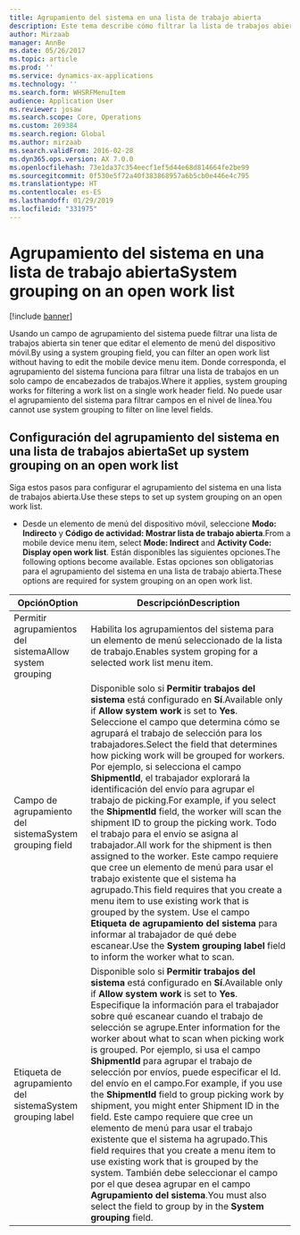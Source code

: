 ```yaml
---
title: Agrupamiento del sistema en una lista de trabajo abierta
description: Este tema describe cómo filtrar la lista de trabajos abierta en un dispositivo móvil.
author: Mirzaab
manager: AnnBe
ms.date: 05/26/2017
ms.topic: article
ms.prod: ''
ms.service: dynamics-ax-applications
ms.technology: ''
ms.search.form: WHSRFMenuItem
audience: Application User
ms.reviewer: josaw
ms.search.scope: Core, Operations
ms.custom: 269384
ms.search.region: Global
ms.author: mirzaab
ms.search.validFrom: 2016-02-28
ms.dyn365.ops.version: AX 7.0.0
ms.openlocfilehash: 73e1da37c354eecf1ef5d44e68d814664fe2be99
ms.sourcegitcommit: 0f530e5f72a40f383868957a6b5cb0e446e4c795
ms.translationtype: HT
ms.contentlocale: es-ES
ms.lasthandoff: 01/29/2019
ms.locfileid: "331975"
---
```

# <a name="system-grouping-on-an-open-work-list"></a><span data-ttu-id="b5998-103">Agrupamiento del sistema en una lista de trabajo abierta</span><span class="sxs-lookup"><span data-stu-id="b5998-103">System grouping on an open work list</span></span>

[!include [banner](../includes/banner.md)]

<span data-ttu-id="b5998-104">Usando un campo de agrupamiento del sistema puede filtrar una lista de trabajos abierta sin tener que editar el elemento de menú del dispositivo móvil.</span><span class="sxs-lookup"><span data-stu-id="b5998-104">By using a system grouping field, you can filter an open work list without having to edit the mobile device menu item.</span></span>
<span data-ttu-id="b5998-105">Donde corresponda, el agrupamiento del sistema funciona para filtrar una lista de trabajos en un solo campo de encabezados de trabajos.</span><span class="sxs-lookup"><span data-stu-id="b5998-105">Where it applies, system grouping works for filtering a work list on a single work header field.</span></span> <span data-ttu-id="b5998-106">No puede usar el agrupamiento del sistema para filtrar campos en el nivel de línea.</span><span class="sxs-lookup"><span data-stu-id="b5998-106">You cannot use system grouping to filter on line level fields.</span></span>

## <a name="set-up-system-grouping-on-an-open-work-list"></a><span data-ttu-id="b5998-107">Configuración del agrupamiento del sistema en una lista de trabajos abierta</span><span class="sxs-lookup"><span data-stu-id="b5998-107">Set up system grouping on an open work list</span></span>
<span data-ttu-id="b5998-108">Siga estos pasos para configurar el agrupamiento del sistema en una lista de trabajos abierta.</span><span class="sxs-lookup"><span data-stu-id="b5998-108">Use these steps to set up system grouping on an open work list.</span></span>

-   <span data-ttu-id="b5998-109">Desde un elemento de menú del dispositivo móvil, seleccione **Modo: Indirecto** y **Código de actividad: Mostrar lista de trabajo abierta**.</span><span class="sxs-lookup"><span data-stu-id="b5998-109">From a mobile device menu item, select **Mode: Indirect** and **Activity Code: Display open work list**.</span></span> <span data-ttu-id="b5998-110">Están disponibles las siguientes opciones.</span><span class="sxs-lookup"><span data-stu-id="b5998-110">The following options become available.</span></span> <span data-ttu-id="b5998-111">Estas opciones son obligatorias para el agrupamiento del sistema en una lista de trabajo abierta.</span><span class="sxs-lookup"><span data-stu-id="b5998-111">These options are required for system grouping on an open work list.</span></span> 

|        <span data-ttu-id="b5998-112">Opción</span><span class="sxs-lookup"><span data-stu-id="b5998-112">Option</span></span>         |                                                                                                                                                                                                                                                                         <span data-ttu-id="b5998-113">Descripción</span><span class="sxs-lookup"><span data-stu-id="b5998-113">Description</span></span>                                                                                                                                                                                                                                                                         |
|-----------------------|-------------------------------------------------------------------------------------------------------------------------------------------------------------------------------------------------------------------------------------------------------------------------------------------------------------------------------------------------------------------------------------------------------------------------------------------------------------------------------------------------------------------------------------------------------------|
| <span data-ttu-id="b5998-114">Permitir agrupamientos del sistema</span><span class="sxs-lookup"><span data-stu-id="b5998-114">Allow system grouping</span></span> |                                                                                                                                                                                                                                                 <span data-ttu-id="b5998-115">Habilita los agrupamientos del sistema para un elemento de menú seleccionado de la lista de trabajo.</span><span class="sxs-lookup"><span data-stu-id="b5998-115">Enables system groping for a selected work list menu item.</span></span>                                                                                                                                                                                                                                                  |
| <span data-ttu-id="b5998-116">Campo de agrupamiento del sistema</span><span class="sxs-lookup"><span data-stu-id="b5998-116">System grouping field</span></span> | <span data-ttu-id="b5998-117">Disponible solo si <strong>Permitir trabajos del sistema</strong> está configurado en <strong>Sí</strong>.</span><span class="sxs-lookup"><span data-stu-id="b5998-117">Available only if <strong>Allow system work</strong> is set to <strong>Yes</strong>.</span></span> <span data-ttu-id="b5998-118">Seleccione el campo que determina cómo se agrupará el trabajo de selección para los trabajadores.</span><span class="sxs-lookup"><span data-stu-id="b5998-118">Select the field that determines how picking work will be grouped for workers.</span></span> <span data-ttu-id="b5998-119">Por ejemplo, si selecciona el campo <strong>ShipmentId</strong>, el trabajador explorará la identificación del envío para agrupar el trabajo de picking.</span><span class="sxs-lookup"><span data-stu-id="b5998-119">For example, if you select the <strong>ShipmentId</strong> field, the worker will scan the shipment ID to group the picking work.</span></span> <span data-ttu-id="b5998-120">Todo el trabajo para el envío se asigna al trabajador.</span><span class="sxs-lookup"><span data-stu-id="b5998-120">All work for the shipment is then assigned to the worker.</span></span> <span data-ttu-id="b5998-121">Este campo requiere que cree un elemento de menú para usar el trabajo existente que el sistema ha agrupado.</span><span class="sxs-lookup"><span data-stu-id="b5998-121">This field requires that you create a menu item to use existing work that is grouped by the system.</span></span> <span data-ttu-id="b5998-122">Use el campo <strong>Etiqueta de agrupamiento del sistema</strong> para informar al trabajador de qué debe escanear.</span><span class="sxs-lookup"><span data-stu-id="b5998-122">Use the <strong>System grouping label</strong> field to inform the worker what to scan.</span></span> |
| <span data-ttu-id="b5998-123">Etiqueta de agrupamiento del sistema</span><span class="sxs-lookup"><span data-stu-id="b5998-123">System grouping label</span></span> |                       <span data-ttu-id="b5998-124">Disponible solo si <strong>Permitir trabajos del sistema</strong> está configurado en <strong>Sí</strong>.</span><span class="sxs-lookup"><span data-stu-id="b5998-124">Available only if <strong>Allow system work</strong> is set to <strong>Yes</strong>.</span></span> <span data-ttu-id="b5998-125">Especifique la información para el trabajador sobre qué escanear cuando el trabajo de selección se agrupe.</span><span class="sxs-lookup"><span data-stu-id="b5998-125">Enter information for the worker about what to scan when picking work is grouped.</span></span> <span data-ttu-id="b5998-126">Por ejemplo, si usa el campo <strong>ShipmentId</strong> para agrupar el trabajo de selección por envíos, puede especificar el Id. del envío en el campo.</span><span class="sxs-lookup"><span data-stu-id="b5998-126">For example, if you use the <strong>ShipmentId</strong> field to group picking work by shipment, you might enter Shipment ID in the field.</span></span> <span data-ttu-id="b5998-127">Este campo requiere que cree un elemento de menú para usar el trabajo existente que el sistema ha agrupado.</span><span class="sxs-lookup"><span data-stu-id="b5998-127">This field requires that you create a menu item to use existing work that is grouped by the system.</span></span> <span data-ttu-id="b5998-128">También debe seleccionar el campo por el que desea agrupar en el campo <strong>Agrupamiento del sistema</strong>.</span><span class="sxs-lookup"><span data-stu-id="b5998-128">You must also select the field to group by in the <strong>System grouping</strong> field.</span></span>                       |

